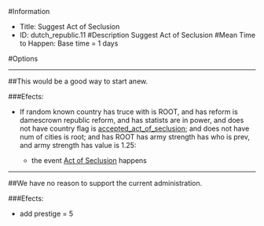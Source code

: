 #Information
 - Title: Suggest Act of Seclusion
 - ID: dutch_republic.11
#Description
Suggest Act of Seclusion
#Mean Time to Happen:
Base time = 1 days

#Options

___
##This would be a good way to start anew.

###Efects:<ul><li>If random known country has truce with is ROOT, and  has reform is damescrown republic reform, and  has statists are in power, and does not have country flag is [accepted_act_of_seclusion](../flags/accepted_act_of_seclusion.md); and does not have num of cities is root; and  has ROOT has army strength has who is prev, and army strength has value is 1.25:</li><ul><li>the event [Act of Seclusion](../events/act_of_seclusion.md) happens</li></ul></ul>

___
##We have no reason to support the current administration.

###Efects:<ul><li>add prestige = 5</li></ul>
